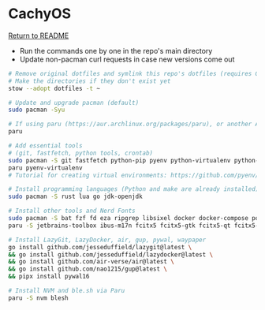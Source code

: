 # CachyOS

[Return to README](./README.md)

- Run the commands one by one in the repo's main directory
- Update non-pacman curl requests in case new versions come out

```bash
# Remove original dotfiles and symlink this repo's dotfiles (requires GNU Stow installed)
# Make the directories if they don't exist yet
stow --adopt dotfiles -t ~
```

```bash
# Update and upgrade pacman (default)
sudo pacman -Syu
```

```bash
# If using paru (https://aur.archlinux.org/packages/paru), or another AUR helper (look it up)
paru
```

```bash
# Add essential tools
# (git, fastfetch, python tools, crontab)
sudo pacman -S git fastfetch python-pip pyenv python-virtualenv python-pipx cronie
paru pyenv-virtualenv
# Tutorial for creating virtual environments: https://github.com/pyenv/pyenv-virtualenv/issues/408#issuecomment-1644298267
```

```bash
# Install programming languages (Python and make are already installed)
sudo pacman -S rust lua go jdk-openjdk
```

```bash
# Install other tools and Nerd Fonts
sudo pacman -S bat fzf fd eza ripgrep libsixel docker docker-compose podman cmake neovim putty cargo-update zellij starship stow nerd-fonts ttf-ms-fonts ttf-aptos
paru -S jetbrains-toolbox ibus-m17n fcitx5 fcitx5-gtk fcitx5-qt fcitx5-m17n ttf-sil-abyssinica wezterm-git waypaper-git
```

```bash
# Install LazyGit, LazyDocker, air, gup, pywal, waypaper
go install github.com/jesseduffield/lazygit@latest \
&& go install github.com/jesseduffield/lazydocker@latest \
&& go install github.com/air-verse/air@latest \
&& go install github.com/nao1215/gup@latest \
&& pipx install pywal16
```

```bash
# Install NVM and ble.sh via Paru
paru -S nvm blesh
```
